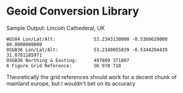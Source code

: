 # Geoid Conversion Library
 
Sample Output: Lincoln Cathederal, UK

```
WGS84 Lon/Lat/Alt:              53.2343130000 -0.5360620000 80.0000000000
OSGB36 Lon/Lat/Alt:             53.2340055839 -0.5344294439 31.0781185971
OSGB36 Northing & Easting:      497809 371807
6 Figure Grid Reference:        SK 978 718
```

Theoretically the grid references should work for a decent chunk of mainland europe, but I wouldn't bet on its accuracy